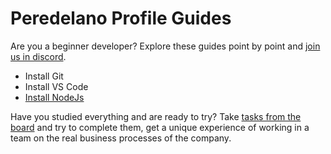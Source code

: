 # Peredelano Profile Guides

Are you a beginner developer? Explore these guides point by point and [join us in discord](https://discord.com/channels/1109396222604738612/1111581536123375626).

- Install Git
- Install VS Code
- [Install NodeJs](./node.md)

Have you studied everything and are ready to try? Take [tasks from the board](https://github.com/users/popelenkow/projects/) and try to complete them, get a unique experience of working in a team on the real business processes of the company.
